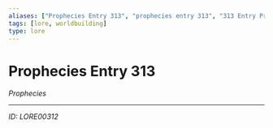 ```yaml
---
aliases: ["Prophecies Entry 313", "prophecies entry 313", "313 Entry Prophecies"]
tags: [lore, worldbuilding]
type: lore
---
```


# Prophecies Entry 313

*Prophecies*

---
*ID: LORE00312*